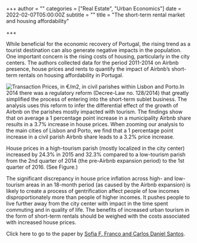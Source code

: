 +++
author = ""
categories = ["Real Estate", "Urban Economics"]
date = 2022-02-07T05:00:00Z
subtitle = ""
title = "The short-term rental market and housing affordability"

+++

While beneficial for the economic recovery of Portugal, the rising trend as a tourist destination can also generate negative impacts in the population. One important concern is the rising costs of housing, particularly in the city centers. The authors collected data for the period 2011-2014 on Airbnb presence, house prices and rents to quantify the impact of Airbnb’s short-term rentals on housing affordability in Portugal.

![](https://ucarecdn.com/8b587a75-e17f-4976-b6e1-e11858fb13d9/ "Transaction Prices, in €/m2, in civil parishes within Lisbon and Porto.")In 2014 there was a regulatory reform (Decree-Law no. 128/2014) that greatly simplified the process of entering into the short-term sublet business. The analysis uses this reform to infer the differential effect of the growth of Airbnb on the parishes mostly impacted with tourism. The findings show that on average a 1 percentage point increase in a municipality Airbnb share results in a 3.7% increase in house prices. When zooming our analysis to the main cities of Lisbon and Porto, we find that a 1 percentage point increase in a civil parish Airbnb share leads to a 3.2% price increase.

House prices in a high-tourism parish (mostly localized in the city center) increased by 24.3% in 2015 and 32.3% compared to a low-tourism parish from the 2nd quarter of 2014 (the pre-Airbnb expansion period) to the 1st quarter of 2016. (See Figure.)

The significant discrepancy in house price inflation across high- and low-tourism areas in an 18-month period (as caused by the Airbnb expansion) is likely to create a process of gentrification affect people of low incomes disproportionately more than people of higher incomes. It pushes people to live further away from the city center with impact in the time spent commuting and in quality of life. The benefits of increased urban tourism in the form of short-term rentals should be weighed with the costs associated with increased house prices.

Click here to go to the paper by [Sofia F. Franco and Carlos Daniel Santos](https://www.sciencedirect.com/science/article/abs/pii/S0166046221000272).
